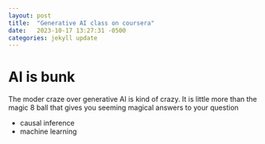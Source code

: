 ```yaml
---
layout: post
title:  "Generative AI class on coursera"
date:   2023-10-17 13:27:31 -0500
categories: jekyll update
---
```


# AI is bunk

The moder craze over generative AI is kind of crazy.  It is little more than the magic 8 ball that gives you seeming magical answers to your question

- causal inference
- machine learning

